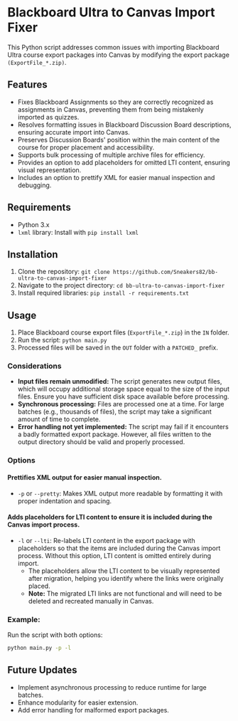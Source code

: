 # Blackboard Ultra to Canvas Import Fixer
This Python script addresses common issues with importing Blackboard Ultra course export packages into Canvas by 
modifying the export package `(ExportFile_*.zip)`. 


## Features
- Fixes Blackboard Assignments so they are correctly recognized as assignments in Canvas, preventing them from being 
mistakenly imported as quizzes.
- Resolves formatting issues in Blackboard Discussion Board descriptions, ensuring accurate import into Canvas.
- Preserves Discussion Boards' position within the main content of the course for proper placement and accessibility.
- Supports bulk processing of multiple archive files for efficiency.
- Provides an option to add placeholders for omitted LTI content, ensuring visual representation.
- Includes an option to prettify XML for easier manual inspection and debugging.

## Requirements
- Python 3.x
- `lxml` library: Install with `pip install lxml`

## Installation
1. Clone the repository: `git clone https://github.com/Sneakers82/bb-ultra-to-canvas-import-fixer`
2. Navigate to the project directory: `cd bb-ultra-to-canvas-import-fixer`
3. Install required libraries: `pip install -r requirements.txt`

## Usage
1. Place Blackboard course export files (`ExportFile_*.zip`) in the `IN` folder.
2. Run the script: `python main.py`
3. Processed files will be saved in the `OUT` folder with a `PATCHED_` prefix.

### Considerations
- **Input files remain unmodified:** The script generates new output files, which will occupy additional storage space 
equal to the size of the input files. Ensure you have sufficient disk space available before processing.  
- **Synchronous processing:** Files are processed one at a time. For large batches (e.g., thousands of files), the 
script may take a significant amount of time to complete.
- **Error handling not yet implemented:** The script may fail if it encounters a badly formatted export package. 
However, all files written to the output directory should be valid and properly processed.

### Options

#### Prettifies XML output for easier manual inspection.
- `-p` or `--pretty`: Makes XML output more readable by formatting it with proper indentation and spacing.

#### Adds placeholders for LTI content to ensure it is included during the Canvas import process.
- `-l` or `--lti`: Re-labels LTI content in the export package with placeholders so that the items are included during 
the Canvas import process. Without this option, LTI content is omitted entirely during import.
  - The placeholders allow the LTI content to be visually represented after migration, helping you identify where the 
  links were originally placed.
  - **Note:** The migrated LTI links are not functional and will need to be deleted and recreated manually in Canvas.


### Example:
Run the script with both options:
```bash
python main.py -p -l
```

## Future Updates
- Implement asynchronous processing to reduce runtime for large batches.
- Enhance modularity for easier extension.
- Add error handling for malformed export packages.



